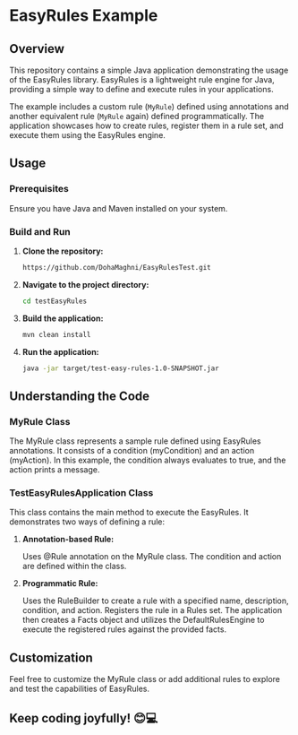 # EasyRules Example

## Overview

This repository contains a simple Java application demonstrating the usage of the EasyRules library. EasyRules is a lightweight rule engine for Java, providing a simple way to define and execute rules in your applications.

The example includes a custom rule (`MyRule`) defined using annotations and another equivalent rule (`MyRule` again) defined programmatically. The application showcases how to create rules, register them in a rule set, and execute them using the EasyRules engine.

## Usage

### Prerequisites

Ensure you have Java and Maven installed on your system.

### Build and Run

1. **Clone the repository:**

   ```bash
   https://github.com/DohaMaghni/EasyRulesTest.git
   ```
2. **Navigate to the project directory:**
   
   ```bash
   cd testEasyRules
   ```
3. **Build the application:**
   
   ```bash
   mvn clean install
   ```
4. **Run the application:**
   
   ```bash
   java -jar target/test-easy-rules-1.0-SNAPSHOT.jar
   ```
## Understanding the Code
### MyRule Class
The MyRule class represents a sample rule defined using EasyRules annotations. It consists of a condition (myCondition) and an action (myAction). In this example, the condition always evaluates to true, and the action prints a message.

### TestEasyRulesApplication Class
This class contains the main method to execute the EasyRules. It demonstrates two ways of defining a rule:
1. **Annotation-based Rule:**

   Uses @Rule annotation on the MyRule class.
   The condition and action are defined within the class.
2. **Programmatic Rule:**

   Uses the RuleBuilder to create a rule with a specified name, description, condition, and action.
   Registers the rule in a Rules set.
The application then creates a Facts object and utilizes the DefaultRulesEngine to execute the registered rules against the provided facts.
## Customization
Feel free to customize the MyRule class or add additional rules to explore and test the capabilities of EasyRules.
## Keep coding joyfully! 😊💻
